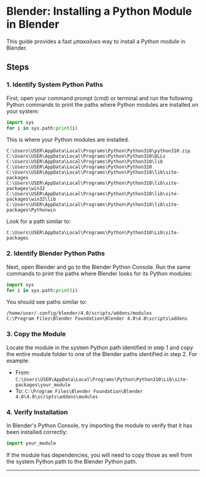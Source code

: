 # Blender: Installing a Python Module in Blender

This guide provides a fast μπακαλικο way to install a Python module in Blender.

## Steps

### 1. Identify System Python Paths

First, open your command prompt (cmd) or terminal and run the following Python commands to print the paths where Python modules are installed on your system:

```python
import sys
for i in sys.path:print(i)
```

This is where your Python modules are installed.
```
C:\Users\USER\AppData\Local\Programs\Python\Python310\python310.zip
C:\Users\USER\AppData\Local\Programs\Python\Python310\DLLs
C:\Users\USER\AppData\Local\Programs\Python\Python310\lib
C:\Users\USER\AppData\Local\Programs\Python\Python310
C:\Users\USER\AppData\Local\Programs\Python\Python310\lib\site-packages
C:\Users\USER\AppData\Local\Programs\Python\Python310\lib\site-packages\win32
C:\Users\USER\AppData\Local\Programs\Python\Python310\lib\site-packages\win32\lib
C:\Users\USER\AppData\Local\Programs\Python\Python310\lib\site-packages\Pythonwin
```

Look for a path similar to:
```
C:\Users\USER\AppData\Local\Programs\Python\Python310\Lib\site-packages
```




### 2. Identify Blender Python Paths

Next, open Blender and go to the Blender Python Console. Run the same commands to print the paths where Blender looks for its Python modules:

```python
import sys
for i in sys.path:print(i)
```

You should see paths similar to:

```
/home/user/.config/blender/4.0/scripts/addons/modules
C:\Program Files\Blender Foundation\Blender 4.0\4.0\scripts\addons
```


### 3. Copy the Module

Locate the module in the system Python path identified in step 1 and copy the entire module folder to one of the Blender paths identified in step 2. For example:

- From: `C:\Users\USER\AppData\Local\Programs\Python\Python310\Lib\site-packages\your_module`
- To: `C:\Program Files\Blender Foundation\Blender 4.0\4.0\scripts\addons\modules`

### 4. Verify Installation

In Blender's Python Console, try importing the module to verify that it has been installed correctly:

```python
import your_module
```

If the module has dependencies, you will need to copy those as well from the system Python path to the Blender Python path.

---
